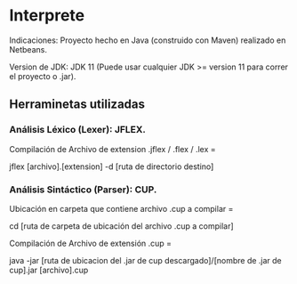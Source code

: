 # Interprete

Indicaciones: Proyecto hecho en Java (construido con Maven) realizado en Netbeans.

Version de JDK: JDK 11 (Puede usar cualquier JDK >= version 11 para correr el proyecto o .jar).


## Herraminetas utilizadas

### Análisis Léxico (Lexer): JFLEX.
Compilación de Archivo de extension .jflex / .flex / .lex =

jflex [archivo].[extension] -d [ruta de directorio destino]

### Análisis Sintáctico (Parser): CUP.
Ubicación en carpeta que contiene archivo .cup a compilar =

cd [ruta de carpeta de ubicación del archivo .cup a compilar]

Compilación de Archivo de extensión .cup =

java -jar [ruta de ubicacion del .jar de cup descargado]/[nombre de .jar de cup].jar [archivo].cup
